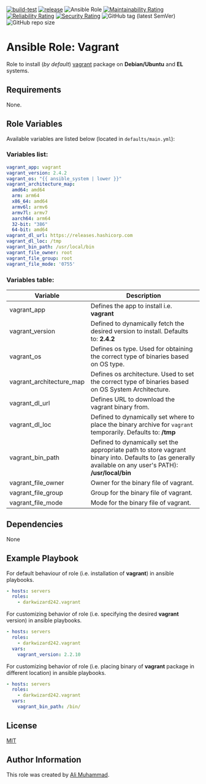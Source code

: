 [![build-test](https://github.com/darkwizard242/ansible-role-vagrant/workflows/build-and-test/badge.svg?branch=master)](https://github.com/darkwizard242/ansible-role-vagrant/actions?query=workflow%3Abuild-and-test) [![release](https://github.com/darkwizard242/ansible-role-vagrant/workflows/release/badge.svg)](https://github.com/darkwizard242/ansible-role-vagrant/actions?query=workflow%3Arelease) ![Ansible Role](https://img.shields.io/ansible/role/d/darkwizard242/vagrant) [![Maintainability Rating](https://sonarcloud.io/api/project_badges/measure?project=ansible-role-vagrant&metric=sqale_rating)](https://sonarcloud.io/dashboard?id=ansible-role-vagrant) [![Reliability Rating](https://sonarcloud.io/api/project_badges/measure?project=ansible-role-vagrant&metric=reliability_rating)](https://sonarcloud.io/dashboard?id=ansible-role-vagrant) [![Security Rating](https://sonarcloud.io/api/project_badges/measure?project=ansible-role-vagrant&metric=security_rating)](https://sonarcloud.io/dashboard?id=ansible-role-vagrant) ![GitHub tag (latest SemVer)](https://img.shields.io/github/tag/darkwizard242/ansible-role-vagrant?label=release) ![GitHub repo size](https://img.shields.io/github/repo-size/darkwizard242/ansible-role-vagrant?color=orange&style=flat-square)

# Ansible Role: Vagrant

Role to install (_by default_) [vagrant](https://www.vagrantup.com/) package on **Debian/Ubuntu** and **EL** systems.

## Requirements

None.

## Role Variables

Available variables are listed below (located in `defaults/main.yml`):

### Variables list:

```yaml
vagrant_app: vagrant
vagrant_version: 2.4.2
vagrant_os: "{{ ansible_system | lower }}"
vagrant_architecture_map:
  amd64: amd64
  arm: arm64
  x86_64: amd64
  armv6l: armv6
  armv7l: armv7
  aarch64: arm64
  32-bit: "386"
  64-bit: amd64
vagrant_dl_url: https://releases.hashicorp.com
vagrant_dl_loc: /tmp
vagrant_bin_path: /usr/local/bin
vagrant_file_owner: root
vagrant_file_group: root
vagrant_file_mode: '0755'
```

### Variables table:

Variable                 | Description
------------------------ | ---------------------------------------------------------------------------------------------------------------------------------------------------------
vagrant_app              | Defines the app to install i.e. **vagrant**
vagrant_version          | Defined to dynamically fetch the desired version to install. Defaults to: **2.4.2**
vagrant_os               | Defines os type. Used for obtaining the correct type of binaries based on OS type.
vagrant_architecture_map | Defines os architecture. Used to set the correct type of binaries based on OS System Architecture.
vagrant_dl_url           | Defines URL to download the vagrant binary from.
vagrant_dl_loc           | Defined to dynamically set where to place the binary archive for `vagrant` temporarily. Defaults to: **/tmp**
vagrant_bin_path         | Defined to dynamically set the appropriate path to store vagrant binary into. Defaults to (as generally available on any user's PATH): **/usr/local/bin**
vagrant_file_owner       | Owner for the binary file of vagrant.
vagrant_file_group       | Group for the binary file of vagrant.
vagrant_file_mode        | Mode for the binary file of vagrant.

## Dependencies

None

## Example Playbook

For default behaviour of role (i.e. installation of **vagrant**) in ansible playbooks.

```yaml
- hosts: servers
  roles:
    - darkwizard242.vagrant
```

For customizing behavior of role (i.e. specifying the desired **vagrant** version) in ansible playbooks.

```yaml
- hosts: servers
  roles:
    - darkwizard242.vagrant
  vars:
    vagrant_version: 2.2.10
```

For customizing behavior of role (i.e. placing binary of **vagrant** package in different location) in ansible playbooks.

```yaml
- hosts: servers
  roles:
    - darkwizard242.vagrant
  vars:
    vagrant_bin_path: /bin/
```

## License

[MIT](https://github.com/darkwizard242/ansible-role-vagrant/blob/master/LICENSE)

## Author Information

This role was created by [Ali Muhammad](https://www.alimuhammad.dev/).
